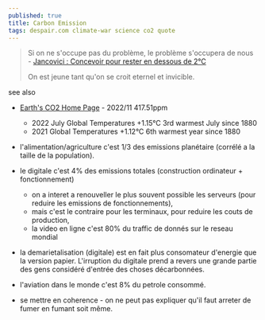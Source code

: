 ```yaml
---
published: true
title: Carbon Emission
tags: despair.com climate-war science co2 quote
---
```

> Si on ne s'occupe pas du problème, le problème s'occupera de nous - [Jancovici : Concevoir pour rester en dessous de 2°C](https://www.youtube.com/watch?v=I3CsL15U-sM) 
> 
> On est jeune tant qu'on se croit eternel et invicible.

see also
- [Earth's CO2 Home Page](https://www.co2.earth/) - 2022/11 417.51ppm
	- 2022 July Global Temperatures +1.15°C 3rd warmest July since 1880
	- 2021 Global Temperatures +1.12°C 6th warmest year since 1880

- l'alimentation/agriculture c'est 1/3 des emissions planétaire (corrélé a la taille de la population).
- le digitale c'est 4% des emissions totales (construction ordinateur + fonctionnement)
	- on a interet a renouveller le plus souvent possible les serveurs (pour reduire les emissions de fonctionnements),
    - mais c'est le contraire pour les terminaux, pour reduire les couts de production,
	- la video en ligne c'est 80% du traffic de donnés sur le reseau mondial
    
- la demarietalisation (digitale) est en fait plus consomateur d'energie que la version papier. L'irruption du digitale prend a revers une grande partie des gens considéré d'entrée des choses décarbonnées.
- l'aviation dans le monde c'est 8% du petrole consommé.

- se mettre en coherence - on ne peut pas expliquer qu'il faut arreter de fumer en fumant soit même.
